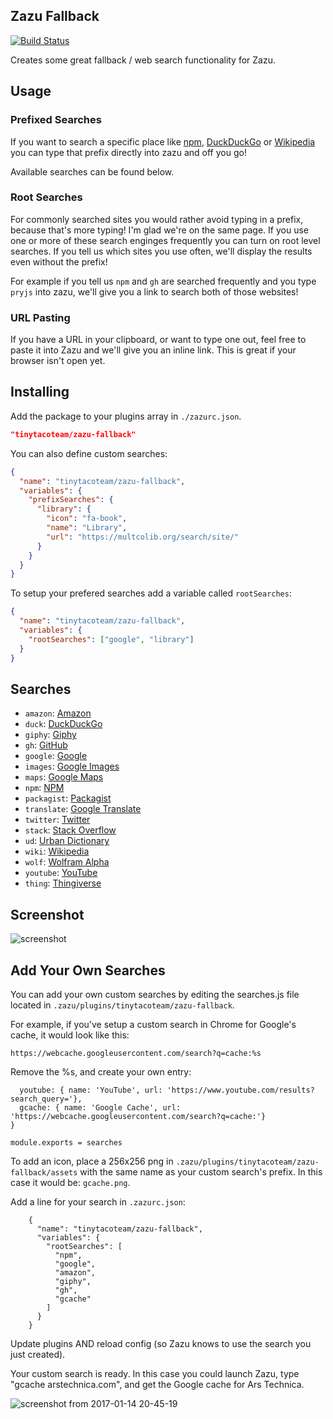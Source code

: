 ## Zazu Fallback

[![Build Status](https://travis-ci.org/tinytacoteam/zazu-fallback.svg?branch=master)](https://travis-ci.org/tinytacoteam/zazu-fallback)

Creates some great fallback / web search functionality for Zazu.

## Usage

### Prefixed Searches

If you want to search a specific place like [npm](https://www.npmjs.com/),
[DuckDuckGo](https://duckduckgo.com/) or [Wikipedia](https://www.wikipedia.org/)
you can type that prefix directly into zazu and off you go!

Available searches can be found below.

### Root Searches

For commonly searched sites you would rather avoid typing in a prefix, because
that's more typing! I'm glad we're on the same page. If you use one or more of
these search enginges frequently you can turn on root level searches. If you
tell us which sites you use often, we'll display the results even without the
prefix!

For example if you tell us `npm` and `gh` are searched frequently and you type
`pryjs` into zazu, we'll give you a link to search both of those websites!

### URL Pasting

If you have a URL in your clipboard, or want to type one out, feel free to paste
it into Zazu and we'll give you an inline link. This is great if your browser
isn't open yet.

## Installing

Add the package to your plugins array in `./zazurc.json`.

~~~ json
"tinytacoteam/zazu-fallback"
~~~

You can also define custom searches:

~~~ json
{
  "name": "tinytacoteam/zazu-fallback",
  "variables": {
    "prefixSearches": {
      "library": {
        "icon": "fa-book",
        "name": "Library",
        "url": "https://multcolib.org/search/site/"
      }
    }
  }
}
~~~

To setup your prefered searches add a variable called `rootSearches`:

~~~ json
{
  "name": "tinytacoteam/zazu-fallback",
  "variables": {
    "rootSearches": ["google", "library"]
  }
}
~~~

## Searches

* `amazon`: [Amazon](https://www.amazon.com/)
* `duck`: [DuckDuckGo](https://duckduckgo.com/)
* `giphy`: [Giphy](https://giphy.com/)
* `gh`: [GitHub](https://github.com/)
* `google`: [Google](https://www.google.com/)
* `images`: [Google Images](https://www.google.com/)
* `maps`: [Google Maps](https://www.google.com/)
* `npm`: [NPM](https://www.npmjs.com/)
* `packagist`: [Packagist](https://packagist.org)
* `translate`: [Google Translate](https://translate.google.com/)
* `twitter`: [Twitter](https://twitter.com/)
* `stack`: [Stack Overflow](https://stackoverflow.com/)
* `ud`: [Urban Dictionary](https://www.urbandictionary.com/)
* `wiki`: [Wikipedia](https://wikipedia.org/)
* `wolf`: [Wolfram Alpha](https://www.wolframalpha.com/)
* `youtube`: [YouTube](https://www.youtube.com/)
* `thing`: [Thingiverse](https://www.thingiverse.com/)

## Screenshot

![screenshot](./assets/screenshot.png)

## Add Your Own Searches

You can add your own custom searches by editing the searches.js file located in `.zazu/plugins/tinytacoteam/zazu-fallback`.

For example, if you've setup a custom search in Chrome for Google's cache, it would look like this:

`https://webcache.googleusercontent.com/search?q=cache:%s
` 

Remove the %s, and create your own entry:

```
  youtube: { name: 'YouTube', url: 'https://www.youtube.com/results?search_query='},
  gcache: { name: 'Google Cache', url: 'https://webcache.googleusercontent.com/search?q=cache:'}
}

module.exports = searches
```

To add an icon, place a 256x256 png in `.zazu/plugins/tinytacoteam/zazu-fallback/assets` with the same name as your custom search's prefix. In this case it would be: `gcache.png`.

Add a line for your search in `.zazurc.json`:

```
    {
      "name": "tinytacoteam/zazu-fallback",
      "variables": {
        "rootSearches": [
          "npm",
          "google",
          "amazon",
          "giphy",
          "gh",
          "gcache"
        ]
      }
    }
```

Update plugins AND reload config (so Zazu knows to use the search you just created).

Your custom search is ready. In this case you could launch Zazu, type "gcache arstechnica.com", and get the Google cache for Ars Technica.

![screenshot from 2017-01-14 20-45-19](https://cloud.githubusercontent.com/assets/10121835/21959861/8719ffb6-da9a-11e6-90d8-fbf61c6ab490.png)
